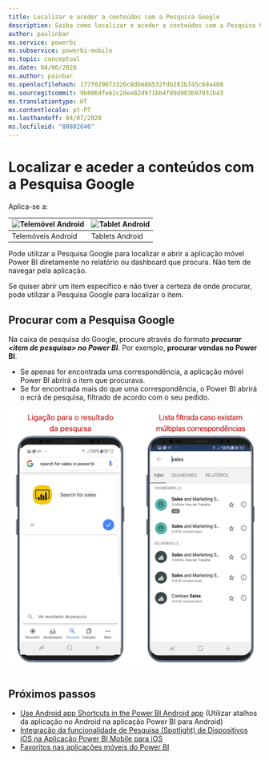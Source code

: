 ```yaml
---
title: Localizar e aceder a conteúdos com a Pesquisa Google
description: Saiba como localizar e aceder a conteúdos com a Pesquisa Google.
author: paulinbar
ms.service: powerbi
ms.subservice: powerbi-mobile
ms.topic: conceptual
ms.date: 04/06/2020
ms.author: painbar
ms.openlocfilehash: 177f029073320c8db68b532fdb282b745c69a408
ms.sourcegitcommit: 9b806dfe62c2dee82d971bb4f89d983b97931b43
ms.translationtype: HT
ms.contentlocale: pt-PT
ms.lasthandoff: 04/07/2020
ms.locfileid: "80802646"
---
```

# <a name="find-and-access-your-content-with-google-search"></a>Localizar e aceder a conteúdos com a Pesquisa Google

Aplica-se a:

| ![Telemóvel Android](./media/mobile-app-find-access-google-search/android-logo-40-px.png) | ![Tablet Android](./media/mobile-app-find-access-google-search/android-logo-40-px.png) |
|:--- |:--- |
| Telemóveis Android |Tablets Android |

Pode utilizar a Pesquisa Google para localizar e abrir a aplicação móvel Power BI diretamente no relatório ou dashboard que procura. Não tem de navegar pela aplicação.

Se quiser abrir um item específico e não tiver a certeza de onde procurar, pode utilizar a Pesquisa Google para localizar o item.

## <a name="search-using-google-search"></a>Procurar com a Pesquisa Google

Na caixa de pesquisa do Google, procure através do formato ***procurar &lt;item de pesquisa&gt; no Power BI***. Por exemplo, **procurar vendas no Power BI**.

* Se apenas for encontrada uma correspondência, a aplicação móvel Power BI abrirá o item que procurava.
* Se for encontrada mais do que uma correspondência, o Power BI abrirá o ecrã de pesquisa, filtrado de acordo com o seu pedido.

![Resultado da Pesquisa Google na aplicação móvel Power BI para Android](media/mobile-app-find-access-google-search/mobile-google-search.png)

## <a name="next-steps"></a>Próximos passos
* [Use Android app Shortcuts in the Power BI Android app](mobile-app-quick-access-shortcuts.md) (Utilizar atalhos da aplicação no Android na aplicação Power BI para Android)
* [Integração da funcionalidade de Pesquisa (Spotlight) de Dispositivos iOS na Aplicação Power BI Mobile para iOS](mobile-apps-ios-search-integration.md)
* [Favoritos nas aplicações móveis do Power BI](mobile-apps-favorites.md)
